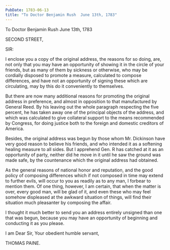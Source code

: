 ```yaml
---
PubDate: 1783-06-13
title: "To Doctor Benjamin Rush  June 13th, 1783"
---
```


   To Doctor Benjamin Rush  June 13th, 1783

   SECOND STREET,

   SIR:

   I enclose you a copy of the original address, the reasons for so doing,
   are, not only that you may have an opportunity of showing it in the circle
   of your friends, but as many of them by sickness or otherwise, who may be
   cordially disposed to promote a measure, calculated to compose
   differences, and have not an opportunity of signing these which are
   circulating, may by this do it conveniently to themselves.

   But there are now many additional reasons for promoting the original
   address in preference, and almost in opposition to that manufactured by
   General Reed. By his leaving out the whole paragraph respecting the five
   percent, he has taken away one of the principal objects of the address,
   and which was calculated to give collateral support to the means
   recommended by Congress, for doing justice both to the foreign and
   domestic creditors of America.

   Besides, the original address was begun by those whom Mr. Dickinson have
   very good reason to believe his friends, and who intended it as a
   softening healing measure to all sides. But I apprehend Gen. R has catched
   at it as an opportunity of party, neither did he move in it until he saw
   the ground was made safe, by the countenance which the original address
   had obtained.

   As the general reasons of national honor and reputation, and the good
   policy of composing differences which if not composed in time may extend
   to further evils, will occur to you as readily as to any man, I forbear to
   mention them. Of one thing, however, I am certain, that when the matter is
   over, every good man, will be glad of it, and even these who may feel
   somehow displeased at the awkward situation of things, will find their
   situation much pleasanter by composing the affair.

   I thought it much better to send you an address entirely unsigned than one
   that was begun, because you may have an opportunity of beginning and
   conducting it as you please.

   I am Dear Sir, Your obedient humble servant,

   THOMAS PAINE.


